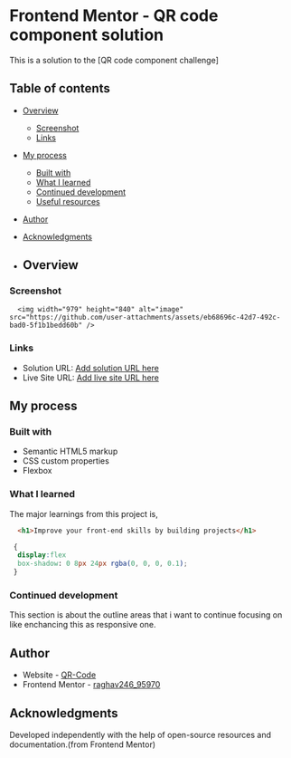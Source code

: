 # Frontend Mentor - QR code component solution
This is a solution to the [QR code component challenge]

## Table of contents

- [Overview](#overview)
  - [Screenshot](#screenshot)
  - [Links](#links)
- [My process](#my-process)
  - [Built with](#built-with)
  - [What I learned](#what-i-learned)
  - [Continued development](#continued-development)
  - [Useful resources](#useful-resources)
- [Author](#author)
- [Acknowledgments](#acknowledgments)

- ## Overview

### Screenshot

      <img width="979" height="840" alt="image" src="https://github.com/user-attachments/assets/eb68696c-42d7-492c-bad0-5f1b1bedd60b" />
### Links

- Solution URL: [Add solution URL here](https://github.com/Raghav254-eng/QR-Code-project/tree/main)
- Live Site URL: [Add live site URL here](http://127.0.0.1:5501/index.html)
## My process

### Built with

- Semantic HTML5 markup
- CSS custom properties
- Flexbox
### What I learned
  The major learnings from this project is,
  ```html
    <h1>Improve your front-end skills by building projects</h1>
  ```
  ```css
   {
    display:flex
    box-shadow: 0 8px 24px rgba(0, 0, 0, 0.1);
   }
  ```
### Continued development

  This section is about the outline areas that i want to continue focusing on like enchancing this as responsive one.

## Author

- Website - [QR-Code](http://127.0.0.1:5501/index.html)
- Frontend Mentor - [raghav246_95970](https://www.frontendmentor.io/profile/raghav246_95970)
  
## Acknowledgments
   Developed independently with the help of open-source resources and documentation.(from Frontend Mentor)


  
